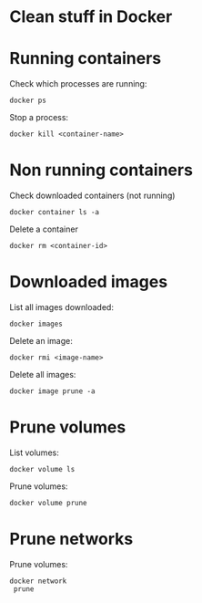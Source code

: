 # Clean stuff in Docker

# Running containers
Check which processes are running:
```shell
docker ps
```

Stop a process:
```shell
docker kill <container-name>
```

# Non running containers
Check downloaded containers (not running)
```shell
docker container ls -a
```

Delete a container
```shell
docker rm <container-id>
```

# Downloaded images
List all images downloaded:
```shell
docker images
```

Delete an image:
```shell
docker rmi <image-name>
```

Delete all images:
```shell
docker image prune -a
```

# Prune volumes

List volumes:
```shell
docker volume ls
```

Prune volumes:
```shell
docker volume prune
```

# Prune networks

Prune volumes:
```shell
docker network
 prune
```
